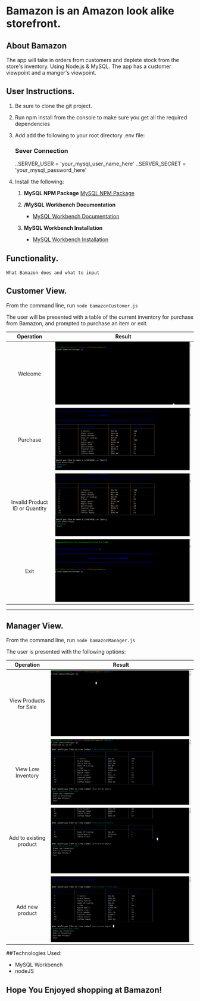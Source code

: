 # **Bamazon is an Amazon look alike storefront.**

## About Bamazon
 The app will take in orders from customers and deplete stock from the store's inventory. Using Node.js & MySQL. The app has a customer viewpoint and a manger's viewpoint.

## User Instructions.
1. Be sure to clone the git project.
2. Run npm install from the console to make sure you get all the required dependencies
3. Add add the following to your root directory .env file:
    ### Sever Connection
    ..SERVER_USER = 'your_mysql_user_name_here'
    ..SERVER_SECRET = 'your_mysql_password_here'

4. Install the following:

    1. **MySQL NPM Package**
     [MySQL NPM Package](https://www.npmjs.com/package/mysql)

    2. **/MySQL Workbench Documentation**
        * [MySQL Workbench Documentation](http://dev.mysql.com/doc/workbench/en/)

    3. **MySQL Workbench Installation**
        * [MySQL Workbench Installation](https://dev.mysql.com/downloads/workbench/)

## Functionality.
    What Bamazon does and what to input

## __Customer View.__

From the command line, run ``node bamazonCustomer.js``

The user will be presented with a table of the current inventory for purchase from Bamazon, and prompted to purchase an item or exit.

| Operation | Result |
| :-----:   | :---:  |
|Welcome|![customer_result1](./images/welcome.gif)
|Purchase|![customer_result2](./images/purchase.gif)
|Invalid Product ID or Quantity| ![customer_result4](./images/invalid-id.gif)
|Exit|![customer_result5.](./images/exit.gif)

---

## __Manager View.__
From the command line, run ``node bamazonManager.js``

The user is presented with the following options:

| Operation | Result |
| :-----:   | :---:  |
|View Products for Sale|![manager_result1](./images/manager1.gif)
|View Low Inventory| ![manager_result2](./images/manager2.gif)
|Add to existing product| ![manager_result3](./images/manager3.gif)
|Add new product| ![manager_result4](./images/manager4.gif)|



##Technologies Used:
* MySQL Workbench
* nodeJS

## Hope You Enjoyed shopping at Bamazon!
